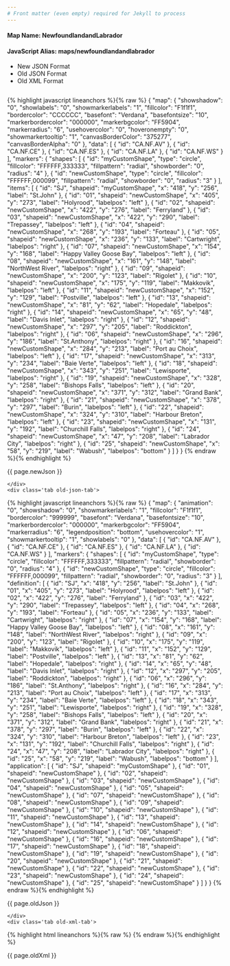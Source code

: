 ```yaml
---
# Front matter (even empty) required for Jekyll to process
---
```


#### Map Name: NewfoundlandandLabrador

#### JavaScript Alias: maps/newfoundlandandlabrador


<ul class='code-tabs'>
    <li class='active'>
        <a data-toggle='new-json'>New JSON Format</a>
    </li>
    <li>
        <a data-toggle='old-json'>Old JSON Format</a>
    </li>
    <li>
        <a data-toggle='old-xml'>Old XML Format</a>
    </li>
</ul>
<div class='tab-content'>
    <pre class='plain-code'></pre>
    <div class='tab new-json-tab active'>
{% highlight javascript lineanchors %}{% raw %}
{
    "map": {
        "showshadow": "0",
        "showlabels": "0",
        "showmarkerlabels": "1",
        "fillcolor": "F1f1f1",
        "bordercolor": "CCCCCC",
        "basefont": "Verdana",
        "basefontsize": "10",
        "markerbordercolor": "000000",
        "markerbgcolor": "FF5904",
        "markerradius": "6",
        "usehovercolor": "0",
        "hoveronempty": "0",
        "showmarkertooltip": "1",
        "canvasBorderColor": "375277",
        "canvasBorderAlpha": "0"
    },
    "data": [
        {
            "id": "CA.NF.AV"
        },
        {
            "id": "CA.NF.CE"
        },
        {
            "id": "CA.NF.ES"
        },
        {
            "id": "CA.NF.LA"
        },
        {
            "id": "CA.NF.WS"
        }
    ],
    "markers": {
        "shapes": [
            {
                "id": "myCustomShape",
                "type": "circle",
                "fillcolor": "FFFFFF,333333",
                "fillpattern": "radial",
                "showborder": "0",
                "radius": "4"
            },
            {
                "id": "newCustomShape",
                "type": "circle",
                "fillcolor": "FFFFFF,000099",
                "fillpattern": "radial",
                "showborder": "0",
                "radius": "3"
            }
        ],
        "items": [
            {
                "id": "SJ",
                "shapeid": "myCustomShape",
                "x": "418",
                "y": "256",
                "label": "St.John"
            },
            {
                "id": "01",
                "shapeid": "newCustomShape",
                "x": "405",
                "y": "273",
                "label": "Holyrood",
                "labelpos": "left"
            },
            {
                "id": "02",
                "shapeid": "newCustomShape",
                "x": "422",
                "y": "276",
                "label": "Ferryland"
            },
            {
                "id": "03",
                "shapeid": "newCustomShape",
                "x": "422",
                "y": "290",
                "label": "Trepassey",
                "labelpos": "left"
            },
            {
                "id": "04",
                "shapeid": "newCustomShape",
                "x": "268",
                "y": "193",
                "label": "Forteau"
            },
            {
                "id": "05",
                "shapeid": "newCustomShape",
                "x": "236",
                "y": "133",
                "label": "Cartwright",
                "labelpos": "right"
            },
            {
                "id": "07",
                "shapeid": "newCustomShape",
                "x": "154",
                "y": "168",
                "label": "Happy Valley Goose Bay",
                "labelpos": "left"
            },
            {
                "id": "08",
                "shapeid": "newCustomShape",
                "x": "161",
                "y": "148",
                "label": "NorthWest River",
                "labelpos": "right"
            },
            {
                "id": "09",
                "shapeid": "newCustomShape",
                "x": "200",
                "y": "123",
                "label": "Rigolet"
            },
            {
                "id": "10",
                "shapeid": "newCustomShape",
                "x": "175",
                "y": "119",
                "label": "Makkovik",
                "labelpos": "left"
            },
            {
                "id": "11",
                "shapeid": "newCustomShape",
                "x": "152",
                "y": "129",
                "label": "Postville",
                "labelpos": "left"
            },
            {
                "id": "13",
                "shapeid": "newCustomShape",
                "x": "81",
                "y": "62",
                "label": "Hopedale",
                "labelpos": "right"
            },
            {
                "id": "14",
                "shapeid": "newCustomShape",
                "x": "65",
                "y": "48",
                "label": "Davis Inlet",
                "labelpos": "right"
            },
            {
                "id": "12",
                "shapeid": "newCustomShape",
                "x": "297",
                "y": "205",
                "label": "Roddickton",
                "labelpos": "right"
            },
            {
                "id": "06",
                "shapeid": "newCustomShape",
                "x": "296",
                "y": "186",
                "label": "St.Anthony",
                "labelpos": "right"
            },
            {
                "id": "16",
                "shapeid": "newCustomShape",
                "x": "284",
                "y": "213",
                "label": "Port au Choix",
                "labelpos": "left"
            },
            {
                "id": "17",
                "shapeid": "newCustomShape",
                "x": "313",
                "y": "234",
                "label": "Baie Verte",
                "labelpos": "left"
            },
            {
                "id": "18",
                "shapeid": "newCustomShape",
                "x": "343",
                "y": "251",
                "label": "Lewisporte",
                "labelpos": "right"
            },
            {
                "id": "19",
                "shapeid": "newCustomShape",
                "x": "328",
                "y": "258",
                "label": "Bishops Falls",
                "labelpos": "left"
            },
            {
                "id": "20",
                "shapeid": "newCustomShape",
                "x": "371",
                "y": "312",
                "label": "Grand Bank",
                "labelpos": "right"
            },
            {
                "id": "21",
                "shapeid": "newCustomShape",
                "x": "378",
                "y": "297",
                "label": "Burin",
                "labelpos": "left"
            },
            {
                "id": "22",
                "shapeid": "newCustomShape",
                "x": "324",
                "y": "310",
                "label": "Harbour Breton",
                "labelpos": "left"
            },
            {
                "id": "23",
                "shapeid": "newCustomShape",
                "x": "131",
                "y": "192",
                "label": "Churchill Falls",
                "labelpos": "right"
            },
            {
                "id": "24",
                "shapeid": "newCustomShape",
                "x": "47",
                "y": "208",
                "label": "Labrador City",
                "labelpos": "right"
            },
            {
                "id": "25",
                "shapeid": "newCustomShape",
                "x": "58",
                "y": "219",
                "label": "Wabush",
                "labelpos": "bottom"
            }
        ]
    }
}
{% endraw %}{% endhighlight %}


<p class='text-success'>{{ page.newJson }}</p>

    </div>
    <div class='tab old-json-tab'>
{% highlight javascript lineanchors %}{% raw %}
{
    "map": {
        "animation": "0",
        "showshadow": "0",
        "showmarkerlabels": "1",
        "fillcolor": "F1f1f1",
        "bordercolor": "999999",
        "basefont": "Verdana",
        "basefontsize": "10",
        "markerbordercolor": "000000",
        "markerbgcolor": "FF5904",
        "markerradius": "6",
        "legendposition": "bottom",
        "usehovercolor": "1",
        "showmarkertooltip": "1",
        "showlabels": "0"
    },
    "data": [
        {
            "id": "CA.NF.AV"
        },
        {
            "id": "CA.NF.CE"
        },
        {
            "id": "CA.NF.ES"
        },
        {
            "id": "CA.NF.LA"
        },
        {
            "id": "CA.NF.WS"
        }
    ],
    "markers": {
        "shapes": [
            {
                "id": "myCustomShape",
                "type": "circle",
                "fillcolor": "FFFFFF,333333",
                "fillpattern": "radial",
                "showborder": "0",
                "radius": "4"
            },
            {
                "id": "newCustomShape",
                "type": "circle",
                "fillcolor": "FFFFFF,000099",
                "fillpattern": "radial",
                "showborder": "0",
                "radius": "3"
            }
        ],
        "definition": [
            {
                "id": "SJ",
                "x": "418",
                "y": "256",
                "label": "St.John"
            },
            {
                "id": "01",
                "x": "405",
                "y": "273",
                "label": "Holyrood",
                "labelpos": "left"
            },
            {
                "id": "02",
                "x": "422",
                "y": "276",
                "label": "Ferryland"
            },
            {
                "id": "03",
                "x": "422",
                "y": "290",
                "label": "Trepassey",
                "labelpos": "left"
            },
            {
                "id": "04",
                "x": "268",
                "y": "193",
                "label": "Forteau"
            },
            {
                "id": "05",
                "x": "236",
                "y": "133",
                "label": "Cartwright",
                "labelpos": "right"
            },
            {
                "id": "07",
                "x": "154",
                "y": "168",
                "label": "Happy Valley Goose Bay",
                "labelpos": "left"
            },
            {
                "id": "08",
                "x": "161",
                "y": "148",
                "label": "NorthWest River",
                "labelpos": "right"
            },
            {
                "id": "09",
                "x": "200",
                "y": "123",
                "label": "Rigolet"
            },
            {
                "id": "10",
                "x": "175",
                "y": "119",
                "label": "Makkovik",
                "labelpos": "left"
            },
            {
                "id": "11",
                "x": "152",
                "y": "129",
                "label": "Postville",
                "labelpos": "left"
            },
            {
                "id": "13",
                "x": "81",
                "y": "62",
                "label": "Hopedale",
                "labelpos": "right"
            },
            {
                "id": "14",
                "x": "65",
                "y": "48",
                "label": "Davis Inlet",
                "labelpos": "right"
            },
            {
                "id": "12",
                "x": "297",
                "y": "205",
                "label": "Roddickton",
                "labelpos": "right"
            },
            {
                "id": "06",
                "x": "296",
                "y": "186",
                "label": "St.Anthony",
                "labelpos": "right"
            },
            {
                "id": "16",
                "x": "284",
                "y": "213",
                "label": "Port au Choix",
                "labelpos": "left"
            },
            {
                "id": "17",
                "x": "313",
                "y": "234",
                "label": "Baie Verte",
                "labelpos": "left"
            },
            {
                "id": "18",
                "x": "343",
                "y": "251",
                "label": "Lewisporte",
                "labelpos": "right"
            },
            {
                "id": "19",
                "x": "328",
                "y": "258",
                "label": "Bishops Falls",
                "labelpos": "left"
            },
            {
                "id": "20",
                "x": "371",
                "y": "312",
                "label": "Grand Bank",
                "labelpos": "right"
            },
            {
                "id": "21",
                "x": "378",
                "y": "297",
                "label": "Burin",
                "labelpos": "left"
            },
            {
                "id": "22",
                "x": "324",
                "y": "310",
                "label": "Harbour Breton",
                "labelpos": "left"
            },
            {
                "id": "23",
                "x": "131",
                "y": "192",
                "label": "Churchill Falls",
                "labelpos": "right"
            },
            {
                "id": "24",
                "x": "47",
                "y": "208",
                "label": "Labrador City",
                "labelpos": "right"
            },
            {
                "id": "25",
                "x": "58",
                "y": "219",
                "label": "Wabush",
                "labelpos": "bottom"
            }
        ],
        "application": [
            {
                "id": "SJ",
                "shapeid": "myCustomShape"
            },
            {
                "id": "01",
                "shapeid": "newCustomShape"
            },
            {
                "id": "02",
                "shapeid": "newCustomShape"
            },
            {
                "id": "03",
                "shapeid": "newCustomShape"
            },
            {
                "id": "04",
                "shapeid": "newCustomShape"
            },
            {
                "id": "05",
                "shapeid": "newCustomShape"
            },
            {
                "id": "07",
                "shapeid": "newCustomShape"
            },
            {
                "id": "08",
                "shapeid": "newCustomShape"
            },
            {
                "id": "09",
                "shapeid": "newCustomShape"
            },
            {
                "id": "10",
                "shapeid": "newCustomShape"
            },
            {
                "id": "11",
                "shapeid": "newCustomShape"
            },
            {
                "id": "13",
                "shapeid": "newCustomShape"
            },
            {
                "id": "14",
                "shapeid": "newCustomShape"
            },
            {
                "id": "12",
                "shapeid": "newCustomShape"
            },
            {
                "id": "06",
                "shapeid": "newCustomShape"
            },
            {
                "id": "16",
                "shapeid": "newCustomShape"
            },
            {
                "id": "17",
                "shapeid": "newCustomShape"
            },
            {
                "id": "18",
                "shapeid": "newCustomShape"
            },
            {
                "id": "19",
                "shapeid": "newCustomShape"
            },
            {
                "id": "20",
                "shapeid": "newCustomShape"
            },
            {
                "id": "21",
                "shapeid": "newCustomShape"
            },
            {
                "id": "22",
                "shapeid": "newCustomShape"
            },
            {
                "id": "23",
                "shapeid": "newCustomShape"
            },
            {
                "id": "24",
                "shapeid": "newCustomShape"
            },
            {
                "id": "25",
                "shapeid": "newCustomShape"
            }
        ]
    }
}
{% endraw %}{% endhighlight %}


<p class='text-success'>{{ page.oldJson }}</p>

    </div>
    <div class='tab old-xml-tab'>
{% highlight html lineanchors %}{% raw %}
<map animation='0' showShadow='0' showMarkerLabels='1' fillColor='F1f1f1' borderColor='999999' baseFont='Verdana' baseFontSize='10' markerBorderColor='000000' markerBgColor='FF5904' markerRadius='6' legendPosition='bottom' useHoverColor='1' showMarkerToolTip='1' showLabels='0' >
	<data>
		<entity id='CA.NF.AV'  />
		<entity id='CA.NF.CE'  />
		<entity id='CA.NF.ES'  />
		<entity id='CA.NF.LA'  />
		<entity id='CA.NF.WS'  />
	</data>
	<markers>
	 <shapes>
	       <shape id='myCustomShape' type='circle' fillColor='FFFFFF,333333' fillPattern='radial' showBorder='0' radius='4'/>
		   <shape id='newCustomShape' type='circle' fillColor='FFFFFF,000099' fillPattern='radial' showBorder='0' radius='3'/>
	   </shapes>
		<definition>
			<marker id='SJ' x='418' y='256' label='St.John'  />
			<marker id='01' x='405' y='273' label='Holyrood' labelPos='left'  />
			<marker id='02' x='422' y='276' label='Ferryland'  />
			<marker id='03' x='422' y='290' label='Trepassey' labelPos='left'  />
			<marker id='04' x='268' y='193' label='Forteau'  />
			<marker id='05' x='236' y='133' label='Cartwright' labelPos='right'  />
			<marker id='07' x='154' y='168' label='Happy Valley Goose Bay' labelPos='left'  />
			<marker id='08' x='161' y='148' label='NorthWest River' labelPos='right'  />
			<marker id='09' x='200' y='123' label='Rigolet'  />
			<marker id='10' x='175' y='119' label='Makkovik' labelPos='left'  />
			<marker id='11' x='152' y='129' label='Postville' labelPos='left'  />
			<marker id='13' x='81' y='62' label='Hopedale' labelPos='right'  />
			<marker id='14' x='65' y='48' label='Davis Inlet' labelPos='right'  />
			<marker id='12' x='297' y='205' label='Roddickton' labelPos='right'  />
			<marker id='06' x='296' y='186' label='St.Anthony' labelPos='right'  />
			<marker id='16' x='284' y='213' label='Port au Choix' labelPos='left'  />
			<marker id='17' x='313' y='234' label='Baie Verte' labelPos='left'  />
			<marker id='18' x='343' y='251' label='Lewisporte' labelPos='right'  />
			<marker id='19' x='328' y='258' label='Bishops Falls' labelPos='left'  />
			<marker id='20' x='371' y='312' label='Grand Bank' labelPos='right'  />
			<marker id='21' x='378' y='297' label='Burin' labelPos='left'  />
			<marker id='22' x='324' y='310' label='Harbour Breton' labelPos='left'  />
			<marker id='23' x='131' y='192' label='Churchill Falls' labelPos='right'  />
			<marker id='24' x='47' y='208' label='Labrador City' labelPos='right'  />
			<marker id='25' x='58' y='219' label='Wabush' labelPos='bottom'  />
		</definition>
		<application>
			<marker id='SJ' shapeId='myCustomShape'  />
			<marker id='01' shapeId='newCustomShape'  />
			<marker id='02' shapeId='newCustomShape'  />
			<marker id='03' shapeId='newCustomShape'  />
			<marker id='04' shapeId='newCustomShape'  />
			<marker id='05' shapeId='newCustomShape'  />
			<marker id='07' shapeId='newCustomShape'  />
			<marker id='08' shapeId='newCustomShape'  />
			<marker id='09' shapeId='newCustomShape'  />
			<marker id='10' shapeId='newCustomShape'  />
			<marker id='11' shapeId='newCustomShape'  />
			<marker id='13' shapeId='newCustomShape'  />
			<marker id='14' shapeId='newCustomShape'  />
			<marker id='12' shapeId='newCustomShape'  />
			<marker id='06' shapeId='newCustomShape'  />
			<marker id='16' shapeId='newCustomShape'  />
			<marker id='17' shapeId='newCustomShape'  />
			<marker id='18' shapeId='newCustomShape'  />
			<marker id='19' shapeId='newCustomShape'  />
			<marker id='20' shapeId='newCustomShape'  />
			<marker id='21' shapeId='newCustomShape'  />
			<marker id='22' shapeId='newCustomShape'  />
			<marker id='23' shapeId='newCustomShape'  />
			<marker id='24' shapeId='newCustomShape'  />
			<marker id='25' shapeId='newCustomShape'  />
		</application>
	</markers>
</map>
{% endraw %}{% endhighlight %}

<p class='text-success'>{{ page.oldXml }}</p>

</div>
</div>
